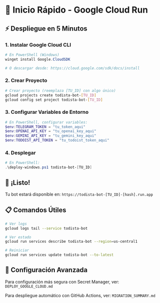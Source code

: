 # 🚀 Inicio Rápido - Google Cloud Run

## ⚡ Despliegue en 5 Minutos

### 1. Instalar Google Cloud CLI
```powershell
# En PowerShell (Windows)
winget install Google.CloudSDK

# O descargar desde: https://cloud.google.com/sdk/docs/install
```

### 2. Crear Proyecto
```bash
# Crear proyecto (reemplaza [TU_ID] con algo único)
gcloud projects create todista-bot-[TU_ID]
gcloud config set project todista-bot-[TU_ID]
```

### 3. Configurar Variables de Entorno
```powershell
# En PowerShell, configurar variables:
$env:TELEGRAM_TOKEN = "tu_token_aqui"
$env:OPENAI_API_KEY = "tu_openai_key_aqui"
$env:GEMINI_API_KEY = "tu_gemini_key_aqui"
$env:TODOIST_API_TOKEN = "tu_todoist_token_aqui"
```

### 4. Desplegar
```powershell
# En PowerShell:
.\deploy-windows.ps1 todista-bot-[TU_ID]
```

## 🎉 ¡Listo!

Tu bot estará disponible en: `https://todista-bot-[TU_ID]-[hash].run.app`

## 📋 Comandos Útiles

```bash
# Ver logs
gcloud logs tail --service todista-bot

# Ver estado
gcloud run services describe todista-bot --region=us-central1

# Reiniciar
gcloud run services update todista-bot --to-latest
```

## 🔧 Configuración Avanzada

Para configuración más segura con Secret Manager, ver: `DEPLOY_GOOGLE_CLOUD.md`

Para despliegue automático con GitHub Actions, ver: `MIGRATION_SUMMARY.md` 